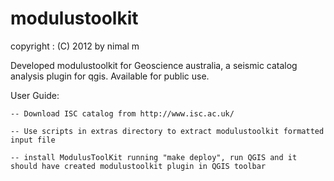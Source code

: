 modulustoolkit
==============
copyright            : (C) 2012 by nimal m

Developed modulustoolkit for Geoscience australia, a seismic catalog analysis plugin for qgis. Available for public use.

User Guide:

  	-- Download ISC catalog from http://www.isc.ac.uk/

	-- Use scripts in extras directory to extract modulustoolkit formatted input file

	-- install ModulusToolKit running "make deploy", run QGIS and it should have created modulustoolkit plugin in QGIS toolbar 

